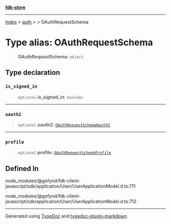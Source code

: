 [**fdk-store**](../../../README.md)
***

[Index](../../../API.md) > [auth](../../README.md) > [<internal>](../README.md) > OAuthRequestSchema

# Type alias: OAuthRequestSchema

> **OAuthRequestSchema**: `object`

## Type declaration

### `is_signed_in`

> `optional` **is\_signed\_in**: `boolean`

***

### `oauth2`

> `optional` **oauth2**: [`OAuthRequestSchemaOauth2`](type-alias.OAuthRequestSchemaOauth2.md)

***

### `profile`

> `optional` **profile**: [`OAuthRequestSchemaProfile`](type-alias.OAuthRequestSchemaProfile.md)

## Defined In

node\_modules/@gofynd/fdk-client-javascript/sdk/application/User/UserApplicationModel.d.ts:711

node\_modules/@gofynd/fdk-client-javascript/sdk/application/User/UserApplicationModel.d.ts:712

***
Generated using [TypeDoc](https://typedoc.org/) and [typedoc-plugin-markdown](https://www.npmjs.com/package/typedoc-plugin-markdown)
